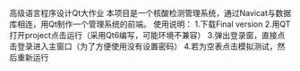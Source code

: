 高级语言程序设计Qt大作业
本项目是一个核酸检测管理系统，通过Navicat与数据库相连，用Qt制作一个管理系统的前端。
使用说明：
1.下载Final version
2.用QT打开project点击运行（采用Qt6编写，可能环境不兼容）
3.弹出登录窗，直接点击登录进入主窗口（为了方便使用没有设置密码）
4.若为空表点击模拟测试，然后重新运行
